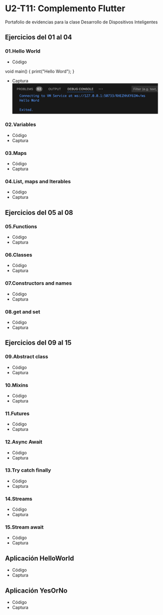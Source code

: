 # U2-T11: Complemento Flutter

Portafolio de evidencias para la clase Desarrollo de Dispositivos Inteligentes

## Ejercicios del 01 al 04

### **01.Hello World**

- Código

void main() {
print("Hello Word");
}

- Captura
  ![alt text](capturas/image.png)

### **02.Variables**

- Código
- Captura

### **03.Maps**

- Código
- Captura

### **04.List, maps and Iterables**

- Código
- Captura

## Ejercicios del 05 al 08

### **05.Functions**

- Código
- Captura

### **06.Classes**

- Código
- Captura

### **07.Constructors and names**

- Código
- Captura

### **08.get and set**

- Código
- Captura

## Ejercicios del 09 al 15

### **09.Abstract class**

- Código
- Captura

### **10.Mixins**

- Código
- Captura

### **11.Futures**

- Código
- Captura

### **12.Async Await**

- Código
- Captura

### **13.Try catch finally**

- Código
- Captura

### **14.Streams**

- Código
- Captura

### **15.Stream await**

- Código
- Captura

## Aplicación HelloWorld

- Código
- Captura

## Aplicación YesOrNo

- Código
- Captura
